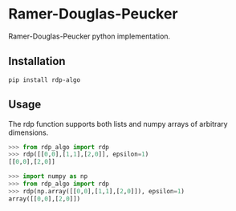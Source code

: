 # Ramer-Douglas-Peucker

Ramer-Douglas-Peucker python implementation.

## Installation

```commandline
pip install rdp-algo
```

## Usage

The rdp function supports both lists and numpy arrays of arbitrary dimensions.

```python
>>> from rdp_algo import rdp
>>> rdp([[0,0],[1,1],[2,0]], epsilon=1)
[[0,0],[2,0]]
```

```python
>>> import numpy as np
>>> from rdp_algo import rdp
>>> rdp(np.array([[0,0],[1,1],[2,0]]), epsilon=1)
array([[0,0],[2,0]])
```
